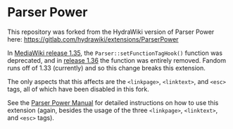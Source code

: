 Parser Power
============

This repository was forked from the HydraWiki version of Parser Power here: https://gitlab.com/hydrawiki/extensions/ParserPower

In [MediaWiki release 1.35](https://www.mediawiki.org/wiki/Release_notes/1.35), the `Parser::setFunctionTagHook()` function was deprecated, and in [release 1.36](https://www.mediawiki.org/wiki/Release_notes/1.36) the function was entirely removed.  Fandom runs off of 1.33 (currently) and so this change breaks this extension.

The only aspects that this affects are the `<linkpage>`, `<linktext>`, and `<esc>` tags, all of which have been disabled in this fork.

See the [Parser Power Manual](https://help.gamepedia.com/ParserPower_escape_sequences) for detailed instructions on how to use this extension (again, besides the usage of the three `<linkpage>`, `<linktext>`, and `<esc>` tags).